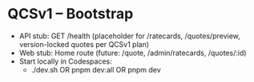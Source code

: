 # QCSv1 – Bootstrap
- API stub: GET /health (placeholder for /ratecards, /quotes/preview, version-locked quotes per QCSv1 plan)
- Web stub: Home route (future: /quote, /admin/ratecards, /quotes/:id)
- Start locally in Codespaces:
  - ./dev.sh  OR  pnpm dev:all  OR  pnpm dev
